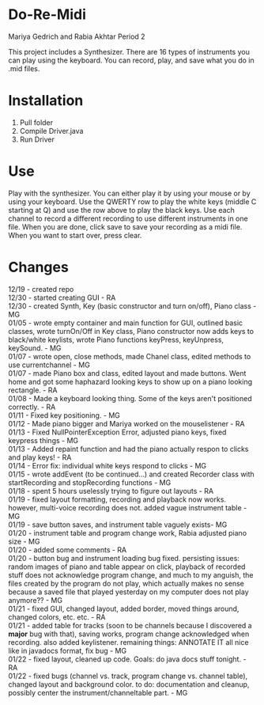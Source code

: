 Do-Re-Midi 
========

Mariya Gedrich and Rabia Akhtar Period 2

This project includes a Synthesizer. There are 16 types of instruments you can play using the keyboard. You can record, play, and save what you do in .mid files. 

Installation
==========
1. Pull folder
2. Compile Driver.java 
3. Run Driver 

Use
=============
Play with the synthesizer. You can either play it by using your mouse or by using your keyboard. 
Use the QWERTY row to play the white keys (middle C starting at Q) and use the row above to play the black keys. 
Use each channel to record a different recording to use different instruments in one file. When you are done, click save to save your recording as a midi file. When you want to start over, press clear. 

Changes
=====
12/19 - created repo <br/>
12/30 - started creating GUI - RA <br/>
12/30 - created Synth, Key (basic constructor and turn on/off), Piano class - MG <br/>
01/05 - wrote empty container and main function for GUI, outlined basic classes, wrote turnOn/Off in Key class, Piano constructor now adds keys to black/white keylists, wrote Piano functions keyPress, keyUnpress, keySound. - MG <br/>
01/07 - wrote open, close methods, made Chanel class, edited methods to use currentchannel - MG <br/>
01/07 - made Piano box and class, edited layout and made buttons. Went home and got some haphazard looking keys to show up on a piano looking rectangle. - RA <br/>
01/08 - Made a keyboard looking thing. Some of the keys aren't positioned correctly. - RA <br/>
01/11 - Fixed key positioning. - MG <br/>
01/12 - Made piano bigger and Mariya worked on the mouselistener - RA
 <br/>
01/13 - Fixed NullPointerException Error, adjusted piano keys, fixed keypress things - MG <br/>
01/13 - Added repaint function and had the piano actually respon to clicks and play keys! - RA <br/>
01/14 - Error fix: individual white keys respond to clicks - MG <br/>
01/15 - wrote addEvent (to be continued...) and created Recorder class with startRecording and stopRecording functions - MG <br/>
01/18 - spent 5 hours uselessly trying to figure out layouts - RA <br/>
01/19 - fixed layout formatting, recording and playback now works. however, multi-voice recording does not. added vague instrument table - MG <br/>
01/19 - save button saves, and instrument table vaguely exists- MG <br/>
01/20 - instrument table and program change work, Rabia adjusted piano size - MG <br/>
01/20 - added some comments - RA <br/>
01/20 - button bug and instrument loading bug fixed. persisting issues: random images of piano and table appear on click, playback of recorded stuff does not acknowledge program change, and much to my anguish, the files created by the program do not play, which actually makes no sense because a saved file that played yesterday on my computer does not play anymore?? - MG <br/>
01/21 - fixed GUI, changed layout, added border, moved things around, changed colors, etc. etc. - RA <br/>
01/21 - added table for tracks (soon to be channels because I discovered a **major** bug with that), saving works, program change acknowledged when recording. also added keylistener. remaining things: ANNOTATE IT all nice like in javadocs format, fix bug - MG <br/> 
01/22 - fixed layout, cleaned up code. Goals: do java docs stuff tonight. - RA <br/>
01/22 - fixed bugs (channel vs. track, program change vs. channel table), changed layout and background color. to do: documentation and cleanup, possibly center the instrument/channeltable part. - MG <br/>
